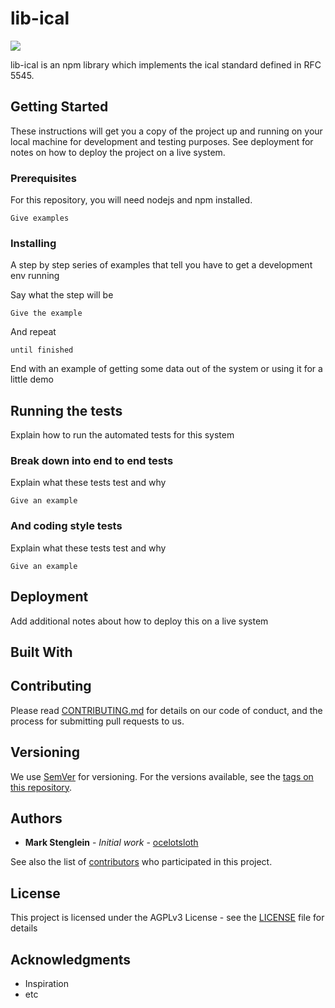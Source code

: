 # lib-ical

![](https://www.gnu.org/graphics/agplv3-155x51.png)

lib-ical is an npm library which implements the ical standard defined in RFC
5545.

## Getting Started

These instructions will get you a copy of the project up and running on your
local machine for development and testing purposes. See deployment for notes on
how to deploy the project on a live system.

### Prerequisites

For this repository, you will need nodejs and npm installed.

```
Give examples
```

### Installing

A step by step series of examples that tell you have to get a development env
running

Say what the step will be

```
Give the example
```

And repeat

```
until finished
```

End with an example of getting some data out of the system or using it for a
little demo

## Running the tests

Explain how to run the automated tests for this system

### Break down into end to end tests

Explain what these tests test and why

```
Give an example
```

### And coding style tests

Explain what these tests test and why

```
Give an example
```

## Deployment

Add additional notes about how to deploy this on a live system

## Built With


## Contributing

Please read
[CONTRIBUTING.md]()
for details on our code of conduct, and the process for submitting pull
requests to us.

## Versioning

We use [SemVer](http://semver.org/) for versioning. For the versions available,
see the [tags on this repository](https://github.com/your/project/tags).

## Authors

* **Mark Stenglein** - *Initial work* - [ocelotsloth](https://github.com/ocelotsloth)

See also the list of [contributors](https://git.gmu.edu/srct/lib-ical/contributors)
who participated in this project.

## License

This project is licensed under the AGPLv3 License - see the [LICENSE](LICENSE)
file for details

## Acknowledgments

* Inspiration
* etc

